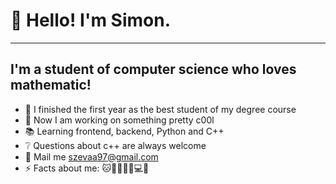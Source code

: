 # 👋 Hello! I'm Simon.
---
## I'm a student of computer science who loves mathematic!
- 🥇 I finished the first year as the best student of my degree course
- 🔭 Now I am working on something pretty c00l
- 📚 Learning frontend, backend, Python and C++
- ❔ Questions about c++ are always welcome
- 📩 Mail me szevaa97@gmail.com
- ⚡ Facts about me: 🐱🌈👱🏿‍♂️💻🎸
